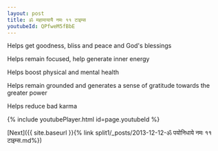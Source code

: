 ```yaml
---
layout: post
title: ॐ महामायायै नमः ११ टाइम्स
youtubeId: QPfweM5fBbE
---
```

 
 
Helps get goodness, bliss and peace and God's blessings
 
Helps remain focused, help generate inner energy 
 
Helps boost physical and mental health 
 
Helps remain grounded and generates a sense of gratitude towards the greater power 
 
Helps reduce bad karma
 
 
 
 


{% include youtubePlayer.html id=page.youtubeId %}
 
[Next]({{ site.baseurl }}{% link  split1/_posts/2013-12-12-ॐ पयोनिधाये नमः ११ टाइम्स.md%})
 
